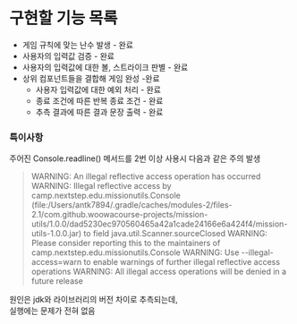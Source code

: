 # 구현할 기능 목록

- 게임 규칙에 맞는 난수 발생 - 완료
- 사용자의 입력값 검증 - 완료
- 사용자의 입력값에 대한 볼, 스트라이크 판별 - 완료
- 상위 컴포넌트들을 결합해 게임 완성 -완료
    - 사용자 입력값에 대한 예외 처리 - 완료
    - 종료 조건에 따른 반복 종료 조건 - 완료
    - 추측 결과에 따른 결과 문장 출력 - 완료

### 특이사항

주어진 Console.readline() 메서드를 2번 이상 사용시 다음과 같은 주의 발생

> WARNING: An illegal reflective access operation has occurred
> WARNING: Illegal reflective access by camp.nextstep.edu.missionutils.Console (file:/Users/antk7894/.gradle/caches/modules-2/files-2.1/com.github.woowacourse-projects/mission-utils/1.0.0/dad5230ec970560465a42a1cade24166e6a424f4/mission-utils-1.0.0.jar) to field java.util.Scanner.sourceClosed
> WARNING: Please consider reporting this to the maintainers of camp.nextstep.edu.missionutils.Console
> WARNING: Use --illegal-access=warn to enable warnings of further illegal reflective access operations
> WARNING: All illegal access operations will be denied in a future release

원인은 jdk와 라이브러리의 버전 차이로 추측되는데,  
실행에는 문제가 전혀 없음   
